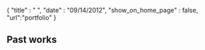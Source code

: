 {
	"title" : " ",
	"date" : "09/14/2012",
  "show_on_home_page" : false,
  "url":"portfolio"
}


## Past works
